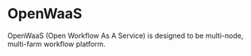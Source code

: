 # OpenWaaS
OpenWaaS (Open Workflow As A Service) is designed to be multi-node, multi-farm workflow platform.
